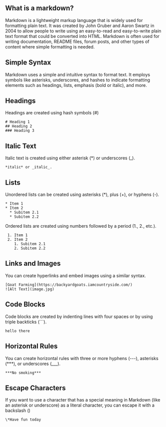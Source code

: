 <!-- TOC 
## What is a markdown?
## Simple Syntax
## Headings
## Italic Text
## Lists
## Links and Images
## Code Blocks
## Horizontal Rules
## Escape Characters
-->
## What is a markdown?
Markdown is a lightweight markup language that is widely used for formatting plain text.
It was created by John Gruber and Aaron Swartz in 2004 to allow people to write using an easy-to-read and easy-to-write plain text format that could be converted into HTML. Markdown is often used for writing documentation, README files, forum posts, and other types of content where simple formatting is needed.

## Simple Syntax
Markdown uses a simple and intuitive syntax to format text. 
It employs symbols like asterisks, underscores, and hashes to indicate formatting elements such as headings, lists, emphasis (bold or italic), and more.

## Headings
Headings are created using hash symbols (#)

```
# Heading 1
## Heading 2
### Heading 3
```

## Italic Text
Italic text is created using either asterisk (*) or underscores (_). 

```
*italic* or _italic_.
```
## Lists
Unordered lists can be created using asterisks (*), plus (+), or hyphens (-).

```
* Item 1
* Item 2
  * Subitem 2.1
  * Subitem 2.2
```
Ordered lists are created using numbers followed by a period (1., 2., etc.).
```
 1. Item 1
 2. Item 2
    1. Subitem 2.1
    2. Subitem 2.2
```

## Links and Images 
You can create hyperlinks and embed images using a similar syntax.

```
[Goat Farming](https://backyardgoats.iamcountryside.com/)
![Alt Text](image.jpg)
```

## Code Blocks
Code blocks are created by indenting lines with four spaces or by using triple backticks (```).

    hello there


## Horizontal Rules 
You can create horizontal rules with three or more hyphens (---), asterisks (***), or underscores (___).

```
***No smoking***
```

## Escape Characters
If you want to use a character that has a special meaning in Markdown (like an asterisk or underscore) as a literal character, you can escape it with a backslash (\)

```
\*Have fun today
```
